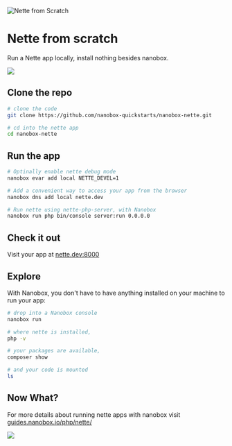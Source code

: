 ![Nette from Scratch](https://guides.nanobox.io/assets/quickstart-icons/nette.png)

# Nette from scratch

Run a Nette app locally, install nothing besides nanobox.

<a href="https://nanobox.io/download"><img src="https://guides.nanobox.io/assets/quickstart-icons/download.png" /></a>


## Clone the repo

```bash
# clone the code
git clone https://github.com/nanobox-quickstarts/nanobox-nette.git

# cd into the nette app
cd nanobox-nette
```

## Run the app

```bash
# Optinally enable nette debug mode
nanobox evar add local NETTE_DEVEL=1

# Add a convenient way to access your app from the browser
nanobox dns add local nette.dev

# Run nette using nette-php-server, with Nanobox
nanobox run php bin/console server:run 0.0.0.0
```

## Check it out

Visit your app at <a href="http://nette.dev:8000" target="\_blank">nette.dev:8000</a>

## Explore

With Nanobox, you don't have to have anything installed on your machine to run your app:

```bash
# drop into a Nanobox console
nanobox run

# where nette is installed,
php -v

# your packages are available,
composer show

# and your code is mounted
ls
```

## Now What?
For more details about running nette apps with nanobox visit [guides.nanobox.io/php/nette/](https://guides.nanobox.io/php/nette/)

<a href="https://nanobox.io"><img src="https://guides.nanobox.io/assets/quickstart-icons/footer.png" /></a>
